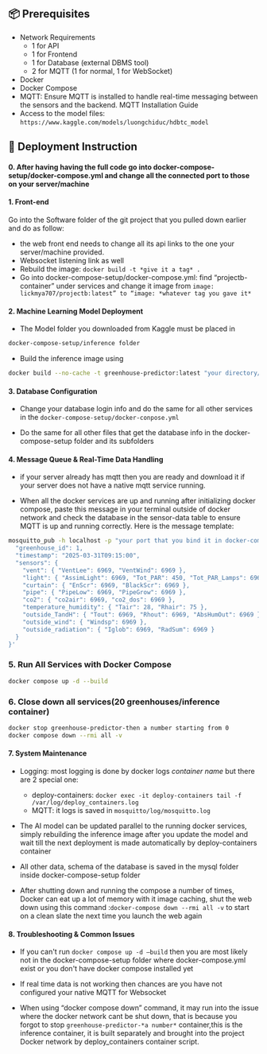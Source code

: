 

## 📦 Prerequisites
- Network Requirements
    - 1 for API
    - 1 for Frontend
    - 1 for Database (external DBMS tool)
    - 2 for MQTT (1 for normal, 1 for WebSocket)
- Docker
- Docker Compose
- MQTT: Ensure MQTT is installed to handle real-time messaging between the sensors and the backend. MQTT Installation Guide
- Access to the model files: `https://www.kaggle.com/models/luongchiduc/hdbtc_model`

## 🚀 Deployment Instruction

#### 0. After having having the full code go into docker-compose-setup/docker-compose.yml and change all the connected port to those on your server/machine

#### 1. Front-end 

Go into the Software folder of the git project that you pulled down earlier and do as follow:
- the web front end needs to change all its api links to the one your server/machine provided.
- Websocket listening link as well
- Rebuild the image: ```docker build -t *give it a tag* .```
- Go into docker-compose-setup/docker-compose.yml: find “projectb-container” under services and change it image from ```image: lickmya707/projectb:latest” to “image: *whatever tag you gave it*```

#### 2. Machine Learning Model Deployment

- The Model folder you downloaded from Kaggle must be placed in 
```bash 
docker-compose-setup/inference folder
```

- Build the inference image using 
```bash 
docker build --no-cache -t greenhouse-predictor:latest "your directory/docker-compose-setup/inference"
```
#### 3. Database Configuration

- Change your database login info and do the same for all other services in the ```docker-compose-setup/docker-conpose.yml```

- Do the same for all other files that get the database info in the docker-compose-setup folder and its subfolders

#### 4. Message Queue & Real-Time Data Handling
- if your server already has mqtt then you are ready and download it if your server does not have a native mqtt service running.

- When all the docker services are up and running after initializing docker compose, paste this message in your terminal outside of docker network and check the database in the sensor-data table to ensure MQTT is up and running correctly. Here is the message template:
```bash
mosquitto_pub -h localhost -p "your port that you bind it in docker-compose.yml" -t "greenhouse/1/sensor" -m '{
  "greenhouse_id": 1,
  "timestamp": "2025-03-31T09:15:00",
  "sensors": {
    "vent": { "VentLee": 6969, "VentWind": 6969 },
    "light": { "AssimLight": 6969, "Tot_PAR": 450, "Tot_PAR_Lamps": 6969 },
    "curtain": { "EnScr": 6969, "BlackScr": 6969 },
    "pipe": { "PipeLow": 6969, "PipeGrow": 6969 },
    "co2": { "co2air": 6969, "co2_dos": 6969 },
    "temperature_humidity": { "Tair": 28, "Rhair": 75 },
    "outside_TandH": { "Tout": 6969, "Rhout": 6969, "AbsHumOut": 6969 },
    "outside_wind": { "Windsp": 6969 },
    "outside_radiation": { "Iglob": 6969, "RadSum": 6969 }
  }
}'
```
### 5. Run All Services with Docker Compose

```bash
docker compose up -d --build
```

### 6. Close down all services(20 greenhouses/inference container)

```bash
docker stop greenhouse-predictor-then a number starting from 0
docker compose down --rmi all -v
```

#### 7. System Maintenance

- Logging: most logging is done by docker logs *container name* but there are 2 special one:
    - deploy-containers: ```docker exec -it deploy-containers tail -f /var/log/deploy_containers.log```
    - MQTT: it logs is saved in ```mosquitto/log/mosquitto.log```

- The AI model can be updated parallel to the running docker services, simply rebuilding the inference image after you update the model and wait till the next deployment is made automatically by deploy-containers container

- All other data, schema of the database is saved in the mysql folder inside docker-compose-setup folder

- After shutting down and running the compose a number of times, Docker can eat up a lot of memory with it image caching, shut the web down using this command :```docker-compose down --rmi all -v``` to start on a clean slate the next time you launch the web again

#### 8. Troubleshooting & Common Issues

- If you can't run ```docker compose up -d –build``` then you are most likely not in the docker-compose-setup folder where docker-compose.yml exist or you don't have docker compose installed yet

- If real time data is not working then chances are you have not configured your native MQTT for Websocket

- When using “docker compose down” command, it may run into the issue where the docker network cant be shut down, that is because you forgot to stop ```greenhouse-predictor-*a number*``` container,this is the inference container, it is built separately and brought into the project Docker network by deploy_containers container script.
